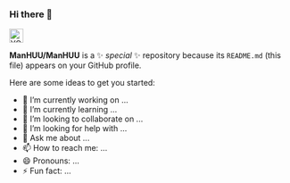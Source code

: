 ### Hi there 👋

<picture>
 <source media="(prefers-color-scheme: dark)" srcset="https://github.com/ManHUU/ManHUU/blob/main/picture/panda.avif">
 <source media="(prefers-color-scheme: light)" srcset="YOUR-LIGHTMODE-IMAGE">
 <img alt="YOUR-ALT-TEXT" src="YOUR-DEFAULT-IMAGE" width='25px'>
</picture>


<!--
-->


**ManHUU/ManHUU** is a ✨ _special_ ✨ repository because its `README.md` (this file) appears on your GitHub profile.

Here are some ideas to get you started:

- 🔭 I’m currently working on ...
- 🌱 I’m currently learning ...
- 👯 I’m looking to collaborate on ...
- 🤔 I’m looking for help with ...
- 💬 Ask me about ...
- 📫 How to reach me: ...
- 😄 Pronouns: ...
- ⚡ Fun fact: ...
